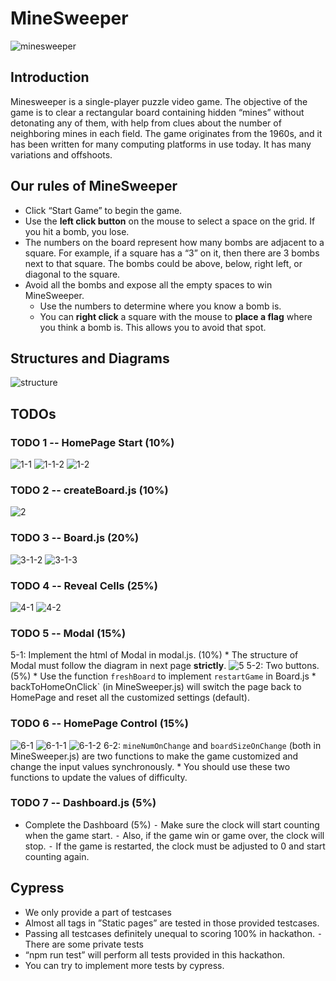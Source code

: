 # MineSweeper
![minesweeper](img/minesweeper.png)
## Introduction
Minesweeper is a single-player puzzle video game. The objective of the game is to clear a rectangular board containing hidden “mines” without detonating any of them, with help from clues about the number of neighboring mines in each field. The game originates from the 1960s, and it has been written for many computing platforms in use today. It has many variations and offshoots.
 

## Our rules of MineSweeper
* Click “Start Game” to begin the game.
* Use the **left click button** on the mouse to select a space on the grid. If you hit a bomb, you lose.
* The numbers on the board represent how many bombs are adjacent to a square. For example, if a square has a “3” on it, then there are 3 bombs next to that square. The bombs could be above, below, right left, or diagonal to the square.
* Avoid all the bombs and expose all the empty spaces to win MineSweeper.
    * Use the numbers to determine where you know a bomb is.
    * You can **right click** a square with the mouse to **place a flag** where you think a bomb is. This allows you to avoid that spot.

## Structures and Diagrams
![structure](img/structure.png)

## TODOs
### TODO 1 -- HomePage Start (10%)
![1-1](img/1-1.png)
![1-1-2](img/1-1-2.png)
![1-2](img/1-2.png)


### TODO 2 -- createBoard.js (10%)
![2](img/2.png)

### TODO 3 -- Board.js (20%)
![3-1-2](img/3-1-2.png)
![3-1-3](img/3-1-3.png)


### TODO 4 -- Reveal Cells (25%)
![4-1](img/4-1.png)
![4-2](img/4-2.png)

### TODO 5 -- Modal (15%)

5-1: Implement the html of Modal in modal.js. (10%)
    * The structure of Modal must follow the diagram in next page **strictly**. 
    ![5](img/5.png)
5-2: Two buttons. (5%)
    * Use the function `freshBoard` to implement `restartGame` in Board.js
    * backToHomeOnClick` (in MineSweeper.js) will switch the page back to HomePage and reset all the customized settings (default).

### TODO 6 -- HomePage Control (15%)
![6-1](img/6-1.png)
![6-1-1](img/6-1-1.png)
![6-1-2](img/6-1-2.png)
6-2: `mineNumOnChange` and `boardSizeOnChange` (both in MineSweeper.js) are two functions to make the game customized and change the input values synchronously.
    * You should use these two functions to update the values of difficulty.

### TODO 7 -- Dashboard.js (5%)
* Complete the Dashboard (5%)
    ⁃ Make sure the clock will start counting when the game start. ⁃ Also, if the game win or game over, the clock will stop.
    ⁃ If the game is restarted, the clock must be adjusted to 0 and start counting again.

## Cypress
* We only provide a part of testcases
* Almost all tags in ”Static pages” are tested in those provided testcases.
* Passing all testcases definitely unequal to scoring 100% in hackathon. ⁃ There are some private tests
* “npm run test” will perform all tests provided in this hackathon. 
* You can try to implement more tests by cypress.

